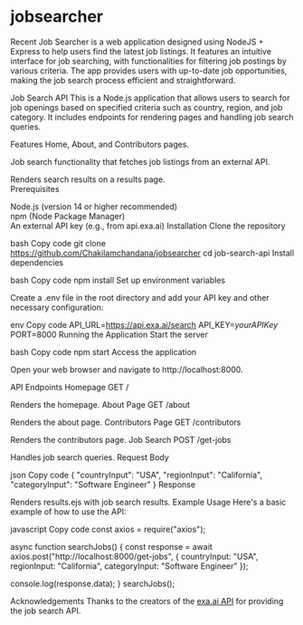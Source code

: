 # jobsearcher

Recent Job Searcher is a web application designed using NodeJS + Express to help users find the latest job listings. It features an intuitive interface for job searching, with functionalities for filtering job postings by various criteria. The app provides users with up-to-date job opportunities, making the job search process efficient and straightforward.

Job Search API
This is a Node.js application that allows users to search for job openings based on specified criteria such as country, region, and job category. It includes endpoints for rendering pages and handling job search queries.

Features
Home, About, and Contributors pages.


Job search functionality that fetches job listings from an external API.


Renders search results on a results page.    
Prerequisites  

Node.js (version 14 or higher recommended)  
npm (Node Package Manager)  
An external API key (e.g., from api.exa.ai)
Installation
Clone the repository

bash
Copy code
git clone https://github.com/Chakilamchandana/jobsearcher
cd job-search-api
Install dependencies

bash
Copy code
npm install
Set up environment variables

Create a .env file in the root directory and add your API key and other necessary configuration:

env
Copy code
API_URL=https://api.exa.ai/search
API_KEY=*yourAPIKey*
PORT=8000
Running the Application
Start the server

bash
Copy code
npm start
Access the application

Open your web browser and navigate to http://localhost:8000.

API Endpoints
Homepage
GET /

Renders the homepage.
About Page
GET /about

Renders the about page.
Contributors Page
GET /contributors

Renders the contributors page.
Job Search
POST /get-jobs

Handles job search queries.
Request Body

json
Copy code
{
"countryInput": "USA",
"regionInput": "California",
"categoryInput": "Software Engineer"
}
Response

Renders results.ejs with job search results.
Example Usage
Here's a basic example of how to use the API:

javascript
Copy code
const axios = require("axios");

async function searchJobs() {
const response = await axios.post("http://localhost:8000/get-jobs", {
countryInput: "USA",
regionInput: "California",
categoryInput: "Software Engineer"
});

console.log(response.data);
}
searchJobs();

Acknowledgements
Thanks to the creators of the [exa.ai API](https://dashboard.exa.ai/playground/search) for providing the job search API.
